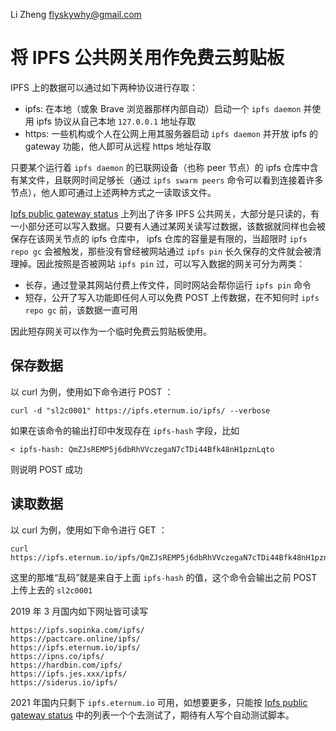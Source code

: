 Li Zheng flyskywhy@gmail.com

# 将 IPFS 公共网关用作免费云剪贴板
IPFS 上的数据可以通过如下两种协议进行存取：

* ipfs: 在本地（或象 Brave 浏览器那样内部自动）启动一个 `ipfs daemon` 并使用 ipfs 协议从自己本地 `127.0.0.1` 地址存取
* https: 一些机构或个人在公网上用其服务器启动 `ipfs daemon` 并开放 ipfs 的 gateway 功能，他人即可从远程 https 地址存取

只要某个运行着 `ipfs daemon` 的已联网设备（也称 peer 节点）的 ipfs 仓库中含有某文件，且联网时间足够长（通过 `ipfs swarm peers` 命令可以看到连接着许多节点），他人即可通过上述两种方式之一读取该文件。

[Ipfs public gateway status](https://ipfs.fooock.com/) 上列出了许多 IPFS 公共网关，大部分是只读的，有一小部分还可以写入数据。只要有人通过某网关读写过数据，该数据就同样也会被保存在该网关节点的 ipfs 仓库中， ipfs 仓库的容量是有限的，当超限时 `ipfs repo gc` 会被触发，那些没有曾经被网站通过 `ipfs pin` 长久保存的文件就会被清理掉。因此按照是否被网站 `ipfs pin` 过，可以写入数据的网关可分为两类：

* 长存，通过登录其网站付费上传文件，同时网站会帮你运行 `ipfs pin` 命令
* 短存，公开了写入功能即任何人可以免费 POST 上传数据，在不知何时 `ipfs repo gc` 前，该数据一直可用

因此短存网关可以作为一个临时免费云剪贴板使用。

## 保存数据
以 curl 为例，使用如下命令进行 POST ：

    curl -d "sl2c0001" https://ipfs.eternum.io/ipfs/ --verbose

如果在该命令的输出打印中发现存在 `ipfs-hash` 字段，比如

    < ipfs-hash: QmZJsREMP5j6dbRhVVczegaN7cTDi44Bfk48nH1pznLqto

则说明 POST 成功

## 读取数据
以 curl 为例，使用如下命令进行 GET ：

    curl https://ipfs.eternum.io/ipfs/QmZJsREMP5j6dbRhVVczegaN7cTDi44Bfk48nH1pznLqto

这里的那堆“乱码”就是来自于上面 `ipfs-hash` 的值，这个命令会输出之前 POST 上传上去的 `sl2c0001`

2019 年 3 月国内如下网址皆可读写

    https://ipfs.sopinka.com/ipfs/
    https://pactcare.online/ipfs/
    https://ipfs.eternum.io/ipfs/
    https://ipns.co/ipfs/
    https://hardbin.com/ipfs/
    https://ipfs.jes.xxx/ipfs/
    https://siderus.io/ipfs/

2021 年国内只剩下 `ipfs.eternum.io` 可用，如想要更多，只能按 [Ipfs public gateway status](https://ipfs.fooock.com/) 中的列表一个个去测试了，期待有人写个自动测试脚本。
